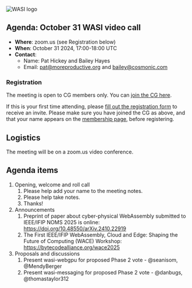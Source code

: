 ![WASI logo](https://raw.githubusercontent.com/WebAssembly/WASI/main/WASI.png)

## Agenda: October 31 WASI video call

- **Where**: zoom.us (see Registration below)
- **When**: October 31 2024, 17:00-18:00 UTC
- **Contact**:
  - Name: Pat Hickey and Bailey Hayes
  - Email: pat@moreproductive.org and bailey@cosmonic.com

### Registration

The meeting is open to CG members only. You can [join the CG here](https://www.w3.org/community/webassembly/).

If this is your first time attending, please [fill out the registration form](https://docs.google.com/forms/d/e/1FAIpQLSdpO6Lp2L_dZ2_oiDgzjKx7pb7s2YYHjeSIyfHWZZGSKoZKWQ/viewform?usp=sf_link) to receive an invite. Please make sure you have joined the CG as above, and that your name appears on the [membership page](https://www.w3.org/community/webassembly/participants), before registering.


## Logistics

The meeting will be on a zoom.us video conference.

## Agenda items

1. Opening, welcome and roll call
    1. Please help add your name to the meeting notes.
    1. Please help take notes.
    1. Thanks!
1. Announcements
    1. Preprint of paper about cyber-physical WebAssembly submitted to IEEE/IFIP NOMS 2025 is online: https://doi.org/10.48550/arXiv.2410.22919
    1. The First IEEE/IFIP WebAssembly, Cloud and Edge: Shaping the Future of Computing (WACE) Workshop: https://bytecodealliance.org/wace2025
2. Proposals and discussions
    1. Present wasi-webgpu for proposed Phase 2 vote - @seanisom, @MendyBerger
    2. Present wasi-messaging for proposed Phase 2 vote - @danbugs, @thomastaylor312 
